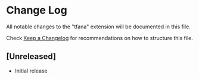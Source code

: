 # Change Log

All notable changes to the "tfana" extension will be documented in this file.

Check [Keep a Changelog](http://keepachangelog.com/) for recommendations on how to structure this file.

## [Unreleased]

- Initial release